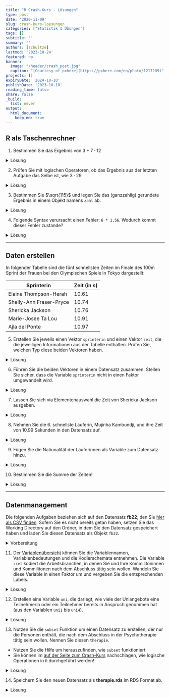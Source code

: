 ```yaml
---
title: "R Crash-Kurs - Lösungen" 
type: post
date: '2020-11-09' 
slug: crash-kurs-loesungen 
categories: ["Statistik I Übungen"] 
tags: [] 
subtitle: ''
summary: '' 
authors: [schultze] 
lastmod: '2023-10-24'
featured: no
banner:
  image: "/header/crash_post.jpg"
  caption: "[Courtesy of pxhere](https://pxhere.com/en/photo/1217289)"
projects: []
expiryDate: '2024-10-10'
publishDate: '2023-10-10'
reading_time: false
share: false
_build:
  list: never
output:
  html_document:
    keep_md: true
---
```


## R als Taschenrechner



1. Bestimmen Sie das Ergebnis von $3 + 7 \cdot 12$

<details><summary>Lösung</summary>


```r
3 + 7 * 12
```

```
## [1] 87
```

</details>


2. Prüfen Sie mit logischen Operatoren, ob das Ergebnis aus der letzten Aufgabe das Selbe ist, wie $3 \cdot 29$

<details><summary>Lösung</summary>


```r
(3 + 7 * 12) == (3 * 29)
```

```
## [1] TRUE
```

</details>


3. Bestimmen Sie $\sqrt{115}$ und legen Sie das (ganzzahlig) gerundete Ergebnis in einem Objekt namens `zahl` ab.

<details><summary>Lösung</summary>


```r
zahl <- round(sqrt(115))
```

</details>


4. Folgende Syntax verursacht einen Fehler: `6 * 1,56`. Wodurch kommt dieser Fehler zustande?

<details><summary>Lösung</summary>


```r
6 * 1.56
```

```
## [1] 9.36
```

In der Syntax wird fälschlicherweise das Komma als Dezimaltrennzeichen genutzt. Wenn man das Komma durch einen Punkt ersetzt, funktioniert die Syntax problemlos:


```r
6 * 1.56
```

```
## [1] 9.36
```

</details>


***

## Daten erstellen

In folgender Tabelle sind die fünf schnellsten Zeiten im Finale des 100m Sprint der Frauen bei den Olympischen Spiele in Tokyo dargestellt:

Sprinterin | Zeit (in s)
------ | -----------
Elaine Thompson-Herah | 10.61
Shelly-Ann Fraser-Pryce | 10.74
Shericka Jackson | 10.76
Marie-Josee Ta Lou | 10.91
Ajla del Ponte | 10.97


5. Erstellen Sie jeweils einen Vektor `sprinterin` und einen Vektor `zeit`, die die jeweiligen Informationen aus der Tabelle enthalten. Prüfen Sie, welchen Typ diese beiden Vektoren haben.

<details><summary>Lösung</summary>

Erstellen der Vektoren:


```r
sprinterin <- c('Elaine Thompson-Herah', 'Shelly-Ann Fraser-Pryce', 'Shericka Jackson', 'Marie-Josee Ta Lou', 'Ajla del Ponte')
zeit <- c(10.61, 10.74, 10.76, 10.91, 10.97)
```

Prüfen der Typen:


```r
class(sprinterin)
```

```
## [1] "character"
```

```r
class(zeit)
```

```
## [1] "numeric"
```

`sprinterin` ist ein `character` weil es Text enthält; `zeit` ist numerisch.

</details>


6. Führen Sie die beiden Vektoren in einem Datensatz zusammen. Stellen Sie sicher, dass die Variable `sprinterin` nicht in einen Faktor umgewandelt wird.

<details><summary>Lösung</summary>

Per Voreinstellung wurden bis zur R-Version 4.0.0 `character` Vektoren beim Zusammenführen in `data.frame`s in den Typ `factor` umgewandelt. Sollten Sie also eine älter Version benutzen, kann es hier zu Komplikationen kommen:


```r
olymp <- data.frame(sprinterin, zeit)
str(olymp)
```

```
## 'data.frame':	5 obs. of  2 variables:
##  $ sprinterin: chr  "Elaine Thompson-Herah" "Shelly-Ann Fraser-Pryce" "Shericka Jackson" "Marie-Josee Ta Lou" ...
##  $ zeit      : num  10.6 10.7 10.8 10.9 11
```

In diesem Fall (R-Version 4.1.1) werden die Namen als `character` beibehalten. Das unterschiedliche Verhalten unterschiedlicher R-Versionen liegt daran, dass mit R-Version 4.0.0 die Voreinstellung des Arguments `stringsAsFactors` in der Funktion `data.frame()` geändert wurde. Das Argument und dessen Voreinstellung findet man mit `help(data.frame)`. Da steht im Abschnitt _Arguments_:

 | 
--- | ---------
`stringsAsFactors` | logical: should character vectors be converted to factors? The ‘factory-fresh’ default has been TRUE previously but has been changed to FALSE for R 4.0.0. |

In älteren Versionen muss dieses Argument also händisch auf `FALSE` gesetzt werden, um das gewünschte Ergebnis zu erreichen.


```r
olymp <- data.frame(sprinterin, zeit, stringsAsFactors = FALSE)
str(olymp)
```

```
## 'data.frame':	5 obs. of  2 variables:
##  $ sprinterin: chr  "Elaine Thompson-Herah" "Shelly-Ann Fraser-Pryce" "Shericka Jackson" "Marie-Josee Ta Lou" ...
##  $ zeit      : num  10.6 10.7 10.8 10.9 11
```

</details>


7. Lassen Sie sich via Elementenauswahl die Zeit von Shericka Jackson ausgeben.

<details><summary>Lösung</summary>


```r
olymp[3, 2]         # dirkete Auswahl via Position
```

```
## [1] 10.76
```

```r
olymp[3, 'zeit']    # Variablenauswahl per Name
```

```
## [1] 10.76
```

```r
olymp[olymp$sprinterin == 'Shericka Jackson', 'zeit']  # Filterauswahl
```

```
## [1] 10.76
```

</details>


8. Nehmen Sie die 6. schnellste Läuferin, Mujinha Kambundji, und ihre Zeit von  10.99 Sekunden in den Datensatz auf.

<details><summary>Lösung</summary>


```r
olymp[6, ] <- c('Muljinga Kambundji', 10.99)
olymp
```

```
##                sprinterin  zeit
## 1   Elaine Thompson-Herah 10.61
## 2 Shelly-Ann Fraser-Pryce 10.74
## 3        Shericka Jackson 10.76
## 4      Marie-Josee Ta Lou 10.91
## 5          Ajla del Ponte 10.97
## 6      Muljinga Kambundji 10.99
```

</details>


9. Fügen Sie die Nationalität der Läuferinnen als Variable zum Datensatz hinzu.

<details><summary>Lösung</summary>

Die Nationalitäten finden sich übersichtlich z.B. auf [der Wikipedia-Seite zum 100m Sprint in Tokyo](https://de.wikipedia.org/wiki/Olympische_Sommerspiele_2020/Leichtathletik_%E2%80%93_100_m_(Frauen)#Finale). 

Variante 1: Neuen Vektor erstellen und über `cbind` oder `data.frame` hinzufügen.


```r
nation <- c('Jamaika', 'Jamaika', 'Jamaika', 'Elfenbeinküste', 'Schweiz', 'Schweiz')
full <- data.frame(olymp, nation)   # via data.frame
# Alternative: via cbind
  # full <- cbind(olymp, nation)
full
```

```
##                sprinterin  zeit         nation
## 1   Elaine Thompson-Herah 10.61        Jamaika
## 2 Shelly-Ann Fraser-Pryce 10.74        Jamaika
## 3        Shericka Jackson 10.76        Jamaika
## 4      Marie-Josee Ta Lou 10.91 Elfenbeinküste
## 5          Ajla del Ponte 10.97        Schweiz
## 6      Muljinga Kambundji 10.99        Schweiz
```

Variante 2: Vektor direkt im Datensatz anlegen.


```r
olymp$nation <- c('Jamaika', 'Jamaika', 'Jamaika', 'Elfenbeinküste', 'Schweiz', 'Schweiz')
olymp
```

```
##                sprinterin  zeit         nation
## 1   Elaine Thompson-Herah 10.61        Jamaika
## 2 Shelly-Ann Fraser-Pryce 10.74        Jamaika
## 3        Shericka Jackson 10.76        Jamaika
## 4      Marie-Josee Ta Lou 10.91 Elfenbeinküste
## 5          Ajla del Ponte 10.97        Schweiz
## 6      Muljinga Kambundji 10.99        Schweiz
```


</details>


10. Bestimmen Sie die Summe der Zeiten!

<details><summary>Lösung</summary>

*Hinweis*: Die Summe des Objekts `zeit` ist hier nicht mehr angebracht, weil die 6. Sprinterin direkt dem Datensatz hinzugefügt wurde. Dadurch hat sich das Verhalten unseres Datensatzes geändert:


```r
sum(olymp$zeit)
```

```
## Error in sum(olymp$zeit): invalid 'type' (character) of argument
```

```r
str(olymp)
```

```
## 'data.frame':	6 obs. of  3 variables:
##  $ sprinterin: chr  "Elaine Thompson-Herah" "Shelly-Ann Fraser-Pryce" "Shericka Jackson" "Marie-Josee Ta Lou" ...
##  $ zeit      : chr  "10.61" "10.74" "10.76" "10.91" ...
##  $ nation    : chr  "Jamaika" "Jamaika" "Jamaika" "Elfenbeinküste" ...
```

Es entsteht ein Fehler, der besagt, dass `zeit` im Datensatz als `character` und nicht numerisch abgelegt ist. Das ist dadurch passiert, dass die Daten von Mujinga Kambundji händisch hinzufügt wurden. Es gibt zwei Möglichkeiten damit umzugehen. Die Erste ist eine ad-hoc Korrektur der Variablentypen:


```r
olymp$zeit <- as.numeric(olymp$zeit)
str(olymp)
```

```
## 'data.frame':	6 obs. of  3 variables:
##  $ sprinterin: chr  "Elaine Thompson-Herah" "Shelly-Ann Fraser-Pryce" "Shericka Jackson" "Marie-Josee Ta Lou" ...
##  $ zeit      : num  10.6 10.7 10.8 10.9 11 ...
##  $ nation    : chr  "Jamaika" "Jamaika" "Jamaika" "Elfenbeinküste" ...
```

Die Zweite ist es, das Problem bereits beim Hinzufügen von Daten zu umgehen. Dazu erstellen wir erst einmal den `olymp` Datensatz mit fünf Sprinterinnen aus den ursprünglichen Objekten erneut, um die Ausgangslage wiederherzustellen. Dann fügen wir die sechste Sprinterin eigenen, einzeiligen `data.frame` hinzu:


```r
olymp <- data.frame(sprinterin, zeit)
olymp[6, ] <- data.frame('Muljinga Kambundji', 10.99)
str(olymp)
```

```
## 'data.frame':	6 obs. of  2 variables:
##  $ sprinterin: chr  "Elaine Thompson-Herah" "Shelly-Ann Fraser-Pryce" "Shericka Jackson" "Marie-Josee Ta Lou" ...
##  $ zeit      : num  10.6 10.7 10.8 10.9 11 ...
```

In beiden Fällen kann anschließend mit `sum` gearbeitet werden:


```r
sum(olymp$zeit)
```

```
## [1] 64.98
```

</details>


***

## Datenmanagement

Die folgenden Aufgaben beziehen sich auf den Datensatz **fb22**, den Sie [<i class="fas fa-download"></i> hier als CSV finden](/daten/fb22.csv). Sofern Sie es nicht bereits getan haben, setzen Sie das Working Directory auf den Ordner, in dem Sie den Datensatz gespeichert haben und laden Sie diesen Datensatz als Objekt `fb22`.

<details><summary>Vorbereitung</summary>

Lokale Datei öffnen:


```r
setwd(...)
```

```r
fb22 <- read.table('fb22.csv', 
  header = TRUE, 
  sep = ',')
```

Online Datei öffnen:


```r
fb22 <- read.table('https://pandar.netlify.app/daten/fb22.csv', 
  header = TRUE,
  sep = ',')
```

</details>


11. Der [Variablenübersicht](/lehre/statistik-i/variablen.pdf) können Sie die Variablennamen, Variablenbedeutungen und die Kodierschemata entnehmen. Die Variable `ziel` kodiert die Arbeitsbranchen, in denen Sie und Ihre Kommilitoninnen und Kommilitonen nach dem Abschluss tätig sein wollen. Wandeln Sie diese Variable in einen Faktor um und vergeben Sie die entsprechenden Labels.

<details><summary>Lösung</summary>


```r
str(fb22$ziel)
```

```
##  int [1:159] 2 2 3 2 2 NA 1 2 2 2 ...
```

Variante 1: Umwandeln und anschließend Labels vergeben.


```r
# Umwandung von numeric in factor
fb22$ziel <- as.factor(fb22$ziel)
# Vergabe von levels
levels(fb22$ziel) <- c('Wirtschaft', 'Therapie', 'Forschung', 'Andere')
```

Variante 2: In einem Schritt umwandeln und Labels vergeben.


```r
fb22$ziel <- factor(fb22$ziel,
  labels = c('Wirtschaft', 'Therapie', 'Forschung', 'Andere'))
```


```r
str(fb22$ziel)
```

```
##  Factor w/ 4 levels "Wirtschaft","Therapie",..: 2 2 3 2 2 NA 1 2 2 2 ...
```

</details>


12. Erstellen eine Variable `uni`, die darlegt, wie viele der Uniangebote eine Teilnehmerin oder ein Teilnehmer bereits in Anspruch genommen hat (aus den Variablen `uni1` bis `uni4`).

<details><summary>Lösung</summary>

Variante 1: Taschenrechnen mit Vektoren.


```r
fb22$uni <- fb22$uni1 + fb22$uni2 + fb22$uni3 + fb22$uni4
str(fb22$uni)
```

```
##  int [1:159] 1 1 1 1 1 0 0 3 3 3 ...
```

Variante 2: Zeilen-spezifische Summen bilden.


```r
fb22$uni <- rowSums(fb22[, c('uni1', 'uni2', 'uni3', 'uni4')])
str(fb22$uni)
```

```
##  num [1:159] 1 1 1 1 1 0 0 3 3 3 ...
```

</details>


13. Nutzen Sie die `subset` Funktion um einen Datensatz zu erstellen, der nur die Personen enthält, die nach dem Abschluss in der Psychotherapie tätig sein wollen. Nennen Sie diesen `therapie`.
  + Nutzen Sie die Hilfe um herauszufinden, wie `subset` funktioniert.
  + Sie können im [auf der Seite zum Crash-Kurs](/lehre/statistik-i/r-crash-kurs) nachschlagen, wie logische Operationen in `R` durchgeführt werden!


<details><summary>Lösung</summary>


```r
help(subset)
```


```r
therapie <- subset(fb22,            # Voller Datensatz
  subset = fb22$ziel == 'Therapie'  # Auswahlkriterium
  )
str(therapie)
```

```
## 'data.frame':	80 obs. of  37 variables:
##  $ prok1  : int  1 4 1 2 3 2 4 2 4 2 ...
##  $ prok2  : int  3 3 3 1 1 3 3 3 3 4 ...
##  $ prok3  : int  4 2 4 4 2 2 2 3 1 2 ...
##  $ prok4  : int  2 4 NA 3 3 3 4 1 3 2 ...
##  $ prok5  : int  3 1 4 2 3 4 2 3 3 3 ...
##  $ prok6  : int  4 4 3 1 3 2 4 2 3 3 ...
##  $ prok7  : int  3 2 4 2 3 3 3 3 3 3 ...
##  $ prok8  : int  3 4 4 4 3 4 2 4 3 3 ...
##  $ prok9  : int  1 4 2 1 2 3 4 2 3 3 ...
##  $ prok10 : int  3 4 2 1 4 1 4 1 3 1 ...
##  $ nr1    : int  1 1 2 1 5 2 1 3 3 4 ...
##  $ nr2    : int  3 2 4 5 5 4 4 4 5 4 ...
##  $ nr3    : int  5 1 4 1 5 5 4 4 4 2 ...
##  $ nr4    : int  4 2 4 2 5 3 5 4 4 3 ...
##  $ nr5    : int  4 2 4 2 5 4 4 3 2 3 ...
##  $ nr6    : int  3 1 3 2 5 2 4 3 4 2 ...
##  $ lz     : num  5.4 6 6 3.2 NA 5.4 4.6 4.8 6.6 3.6 ...
##  $ extra  : num  2.75 3.75 4 2.5 3.5 4.75 5 2 3 4 ...
##  $ vertr  : num  3.75 4.75 4.75 4.75 5 4.5 4.5 3.75 5 5 ...
##  $ gewis  : num  4.25 2.75 4.25 5 4.75 4.5 3 4 5 5 ...
##  $ neuro  : num  4.25 5 2.25 3.75 3.5 4 4.5 3.25 3 4.5 ...
##  $ intel  : num  4.75 4 4.75 3.5 4 5 4.25 3.25 3.75 3.5 ...
##  $ nerd   : num  2.67 4 3.17 4.17 2.67 ...
##  $ grund  : chr  "Interesse" "Allgemeines Interesse schon seit der Kindheit" "Psychoanalyse, Hilfsbereitschaft, Lebenserfahrung" "Ich kann viel in Psychologie über mich und meine Mitmenschen lernen. " ...
##  $ fach   : int  5 4 4 2 4 3 4 3 4 4 ...
##  $ ziel   : Factor w/ 4 levels "Wirtschaft","Therapie",..: 2 2 2 2 2 2 2 2 2 2 ...
##  $ lerntyp: int  1 1 1 1 2 3 1 1 1 3 ...
##  $ geschl : int  1 2 2 1 1 1 1 1 1 1 ...
##  $ job    : int  1 2 1 1 1 1 1 2 1 1 ...
##  $ ort    : int  1 1 2 2 1 1 1 2 1 1 ...
##  $ ort12  : int  1 1 1 1 1 1 1 1 2 1 ...
##  $ wohnen : int  2 2 4 2 1 1 3 2 4 2 ...
##  $ uni1   : int  0 0 0 0 1 1 1 0 0 0 ...
##  $ uni2   : int  1 1 1 1 1 1 1 1 1 1 ...
##  $ uni3   : int  0 0 0 0 1 1 1 0 0 0 ...
##  $ uni4   : int  0 0 0 0 0 0 0 0 0 0 ...
##  $ uni    : num  1 1 1 1 3 3 3 1 1 1 ...
```

</details>

  
14. Speichern Sie den neuen Datensatz als **therapie.rds** im RDS Format ab.

<details><summary>Lösung</summary>


```r
saveRDS(therapie, 'therapie.rds')
```

</details>
